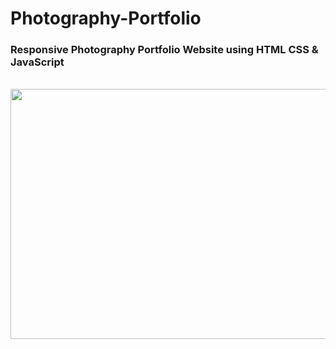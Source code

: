 # Photography-Portfolio

### Responsive Photography Portfolio Website using HTML CSS & JavaScript
<div>
    <br>
    <img src="https://github.com/ahmedelfran/Photography-Portfolio/blob/main/screenimg.jpg" width="1100" height="400"> 
</div>
